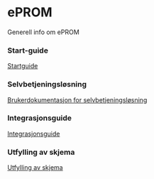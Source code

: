 # ePROM

Generell info om ePROM

### Start-guide
[Startguide](Startguide)


### Selvbetjeningsløsning
[Brukerdokumentasjon for selvbetjeningsløsning](Brukerdokumentasjon%20for%20selvbetjeningsl%C3%B8sning)

### Integrasjonsguide
[Integrasjonsguide](Integrasjonsguide)

### Utfylling av skjema
[Utfylling av skjema](Utfylling%20av%20skjema)
